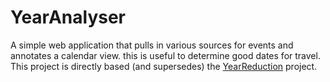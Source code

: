 # YearAnalyser

A simple web application that pulls in various sources for events and annotates a calendar view. this is useful to determine good dates for travel. This project is directly based (and supersedes) the [YearReduction](https://github.com/pschichtel/YearReduction) project.
